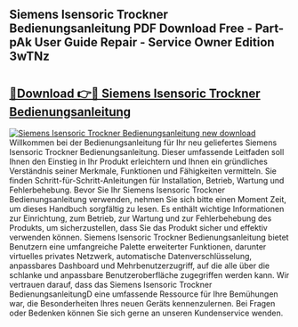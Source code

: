 ## Siemens Isensoric Trockner Bedienungsanleitung PDF Download Free - Part-pAk User Guide Repair - Service Owner Edition 3wTNz

# <h2><a href="http://df230no.blite.top/?on=Siemens+Isensoric+Trockner+Bedienungsanleitung">🔗Download 👉🔴 Siemens Isensoric Trockner Bedienungsanleitung</a></h2>

[![Siemens Isensoric Trockner Bedienungsanleitung new download](https://i.imgur.com/lujVjoI.png)](http://df230no.blite.top/?on=Siemens+Isensoric+Trockner+Bedienungsanleitung)
Willkommen bei der Bedienungsanleitung für Ihr neu geliefertes Siemens Isensoric Trockner Bedienungsanleitung. Dieser umfassende Leitfaden soll Ihnen den Einstieg in Ihr Produkt erleichtern und Ihnen ein gründliches Verständnis seiner Merkmale, Funktionen und Fähigkeiten vermitteln. Sie finden Schritt-für-Schritt-Anleitungen für Installation, Betrieb, Wartung und Fehlerbehebung. Bevor Sie Ihr Siemens Isensoric Trockner Bedienungsanleitung verwenden, nehmen Sie sich bitte einen Moment Zeit, um dieses Handbuch sorgfältig zu lesen. Es enthält wichtige Informationen zur Einrichtung, zum Betrieb, zur Wartung und zur Fehlerbehebung des Produkts, um sicherzustellen, dass Sie das Produkt sicher und effektiv verwenden können. Siemens Isensoric Trockner Bedienungsanleitung bietet Benutzern eine umfangreiche Palette erweiterter Funktionen, darunter virtuelles privates Netzwerk, automatische Datenverschlüsselung, anpassbares Dashboard und Mehrbenutzerzugriff, auf die alle über die schlanke und anpassbare Benutzeroberfläche zugegriffen werden kann. Wir vertrauen darauf, dass das Siemens Isensoric Trockner BedienungsanleitungD eine umfassende Ressource für Ihre Bemühungen war, die Besonderheiten Ihres neuen Geräts kennenzulernen. Bei Fragen oder Bedenken können Sie sich gerne an unseren Kundenservice wenden.
